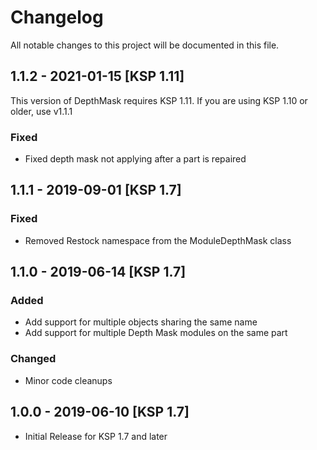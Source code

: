 # Changelog

All notable changes to this project will be documented in this file.

## 1.1.2 - 2021-01-15 [KSP 1.11]

This version of DepthMask requires KSP 1.11. If you are using KSP 1.10 or older, use v1.1.1

### Fixed

- Fixed depth mask not applying after a part is repaired


## 1.1.1 - 2019-09-01 [KSP 1.7]

### Fixed

- Removed Restock namespace from the ModuleDepthMask class


## 1.1.0 - 2019-06-14 [KSP 1.7]

### Added

- Add support for multiple objects sharing the same name
- Add support for multiple Depth Mask modules on the same part

### Changed

- Minor code cleanups


## 1.0.0 - 2019-06-10 [KSP 1.7]

- Initial Release for KSP 1.7 and later